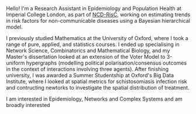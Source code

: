 Hello! I'm a Research Assistant in Epidemiology and Population Health at Imperial College London, as part of <a href="https://ncdrisc.org">NCD-RisC</a>, working on estimating trends in risk factors for non-communicable diseases using a Bayesian hierarchical model. 

I previously studied Mathematics at the University of Oxford, where I took a range of pure, applied, and statistics courses. I ended up specialising in Network Science, Combinatorics and Mathematical Biology, and my Master's dissertation looked at an extension of the Voter Model to 3-uniform hypergraphs (modelling political polarisation/consensus outcomes in the context of interactions involving three agents). After finishing university, I was awarded a Summer Studentship at Oxford's Big Data Institute, where I looked at spatial metrics for schistosomiasis infection risk and contructing newtorks to investigate the spatial distribution of treatment. 

I am interested in Epidemiology, Networks and Complex Systems and am broadly interested 
